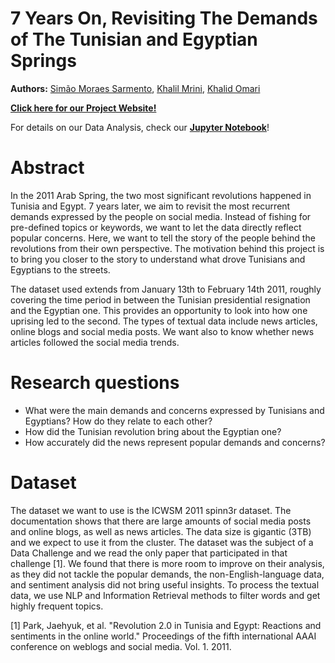 # 7 Years On, Revisiting The Demands of The Tunisian and Egyptian Springs

**Authors:** [Simão Moraes Sarmento](https://github.com/simaomsarmento), [Khalil Mrini](https://khalilmrini.github.io), [Khalid Omari](https://github.com/khalidomari)

[**Click here for our Project Website!**](https://khalilmrini.github.io/Revisiting-Arab-Spring/Website/)

For details on our Data Analysis, check our [**Jupyter Notebook**](https://github.com/KhalilMrini/Revisiting-Arab-Spring/blob/master/Revisiting_The_Arab_Spring.ipynb)!

# Abstract
In the 2011 Arab Spring, the two most significant revolutions happened in Tunisia and Egypt. 7 years later, we aim to revisit the most recurrent demands expressed by the people on social media. Instead of fishing for pre-defined topics or keywords, we want to let the data directly reflect popular concerns. Here, we want to tell the story of the people behind the revolutions from their own perspective. The motivation behind this project is to bring you closer to the story to understand what drove Tunisians and Egyptians to the streets.

The dataset used extends from January 13th to February 14th 2011, roughly covering the time period in between the Tunisian presidential resignation and the Egyptian one. This provides an opportunity to look into how one uprising led to the second. The types of textual data include news articles, online blogs and social media posts. We want also to know whether news articles followed the social media trends.

# Research questions
- What were the main demands and concerns expressed by Tunisians and Egyptians? How do they relate to each other?
- How did the Tunisian revolution bring about the Egyptian one?
- How accurately did the news represent popular demands and concerns?

# Dataset
The dataset we want to use is the ICWSM 2011 spinn3r dataset. The documentation shows that there are large amounts of social media posts and online blogs, as well as news articles. The data size is gigantic (3TB) and we expect to use it from the cluster. The dataset was the subject of a Data Challenge and we read the only paper that participated in that challenge [1]. We found that there is more room to improve on their analysis, as they did not tackle the popular demands, the non-English-language data, and sentiment analysis did not bring useful insights. To process the textual data, we use NLP and Information Retrieval methods to filter words and get highly frequent topics.

[1] Park, Jaehyuk, et al. "Revolution 2.0 in Tunisia and Egypt: Reactions and sentiments in the online world." Proceedings of the fifth international AAAI conference on weblogs and social media. Vol. 1. 2011.

